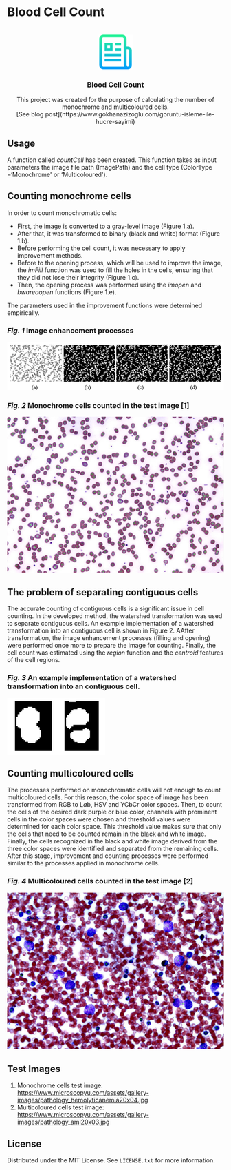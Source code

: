 # Blood Cell Count


<!-- PROJECT -->
<br />
<div align="center">
   <img src="images/logo.png" alt="Logo" width="80" height="80">

  <h3 align="center">Blood Cell Count</h3>

  <p align="center">
    This project was created for the purpose of calculating the number of monochrome and multicoloured cells. 
     <br />
    [See blog post](https://www.gokhanazizoglu.com/goruntu-isleme-ile-hucre-sayimi)
    <br />
  </p>
</div>

## Usage

A function called *countCell* has been created. This function takes as input parameters the image file path (ImagePath) and the cell type (ColorType =‘Monochrome' or ‘Multicoloured').

## Counting monochrome cells

In order to count monochromatic cells:
* First, the image is converted to a gray-level image (Figure 1.a).
* After that, it was transformed to binary (black and white) format (Figure 1.b).
* Before performing the cell count, it was necessary to apply improvement methods.
* Before to the opening process, which will be used to improve the image, the *imFill* function was used to fill the holes in the cells, ensuring that they did not lose their integrity (Figure 1.c).
* Then, the opening process was performed using the *imopen* and *bwareaopen* functions (Figure 1.e).

The parameters used in the improvement functions were determined empirically.

### *Fig. 1* Image enhancement processes

![ImageEnhancementProcesses](https://github.com/azizoglu/BloodCellCount/blob/main/images/fig1.png?raw=true)

### *Fig. 2* Monochrome cells counted in the test image [1]
![MonochromeCells](https://github.com/azizoglu/BloodCellCount/blob/main/images/fig2.png?raw=true)

## The problem of separating contiguous cells
The accurate counting of contiguous cells is a significant issue in cell counting. In the developed method, the watershed transformation was used to separate contiguous cells. An example implementation of a watershed transformation into an contiguous cell is shown in Figure 2. AAfter transformation, the image enhancement processes (filling and opening) were performed once more to prepare the image for counting. Finally, the cell count was estimated using the *region* function and the *centroid* features of the cell regions.

### *Fig. 3* An example implementation of a watershed transformation into an contiguous cell.
![ContiguousCell](https://github.com/azizoglu/BloodCellCount/blob/main/images/fig3.png?raw=true)

## Counting multicoloured cells

The processes performed on monochromatic cells will not enough to count multicoloured cells. For this reason, the color space of image has been transformed from RGB to L*a*b, HSV and YCbCr color spaces. Then, to count the cells of the desired dark purple or blue color, channels with prominent cells in the color spaces were chosen and threshold values were determined for each color space. This threshold value makes sure that only the cells that need to be counted remain in the black and white image. Finally, the cells recognized in the black and white image derived from the three color spaces were identified and separated from the remaining cells. After this stage, improvement and counting processes were performed similar to the processes applied in monochrome cells.

### *Fig. 4* Multicoloured cells counted in the test image [2]

![MulticolouredCells](https://github.com/azizoglu/BloodCellCount/blob/main/images/fig4.png?raw=true)

## Test Images
1. Monochrome cells test image: https://www.microscopyu.com/assets/gallery-images/pathology_hemolyticanemia20x04.jpg 
2. Multicoloured cells test image: https://www.microscopyu.com/assets/gallery-images/pathology_aml20x03.jpg


## License

Distributed under the MIT License. See `LICENSE.txt` for more information.
